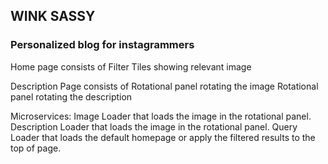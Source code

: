 ## WINK SASSY

### Personalized blog for instagrammers


Home page consists of 
Filter﻿
Tiles showing relevant image  ﻿ ﻿

Description Page consists of
Rotational panel rotating the image
Rotational panel rotating the description



Microservices:
Image Loader that loads the image in the rotational panel.
Description Loader that loads the image in the rotational panel.
Query Loader that loads the default homepage or apply the filtered results to the top of page.
